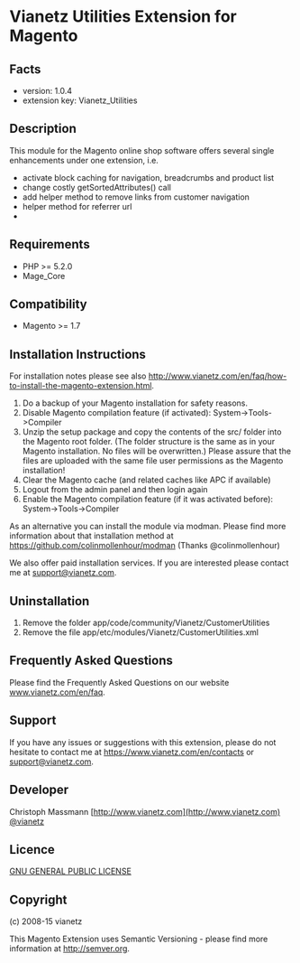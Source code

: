 Vianetz Utilities Extension for Magento
=======================================

Facts
-----
- version: 1.0.4
- extension key: Vianetz_Utilities

Description
-----------
This module for the Magento online shop software offers several single enhancements under one extension, i.e.
- activate block caching for navigation, breadcrumbs and product list
- change costly getSortedAttributes() call
- add helper method to remove links from customer navigation
- helper method for referrer url
- 

Requirements
------------
- PHP >= 5.2.0
- Mage_Core

Compatibility
-------------
- Magento >= 1.7

Installation Instructions
-------------------------
For installation notes please see also http://www.vianetz.com/en/faq/how-to-install-the-magento-extension.html.

1. Do a backup of your Magento installation for safety reasons.
2. Disable Magento compilation feature (if activated): System->Tools->Compiler
3. Unzip the setup package and copy the contents of the src/ folder into the Magento root folder. (The folder structure
   is the same as in your Magento installation. No files will be overwritten.)
   Please assure that the files are uploaded with the same file user permissions as the Magento installation!
4. Clear the Magento cache (and related caches like APC if available)
5. Logout from the admin panel and then login again
6. Enable the Magento compilation feature (if it was activated before): System->Tools->Compiler

As an alternative you can install the module via modman.
Please find more information about that installation method at https://github.com/colinmollenhour/modman
(Thanks @colinmollenhour)

We also offer paid installation services. If you are interested please contact me at support@vianetz.com.

Uninstallation
--------------
1. Remove the folder app/code/community/Vianetz/CustomerUtilities
2. Remove the file app/etc/modules/Vianetz/CustomerUtilities.xml

Frequently Asked Questions
--------------------------
Please find the Frequently Asked Questions on our website www.vianetz.com/en/faq.

Support
-------
If you have any issues or suggestions with this extension, please do not hesitate to
contact me at https://www.vianetz.com/en/contacts or support@vianetz.com.

Developer
---------
Christoph Massmann
[http://www.vianetz.com](http://www.vianetz.com)
[@vianetz](https://twitter.com/vianetz)

Licence
-------
[GNU GENERAL PUBLIC LICENSE](http://www.gnu.org/licenses/gpl-2.0.txt)

Copyright
---------
(c) 2008-15 vianetz

This Magento Extension uses Semantic Versioning - please find more information at http://semver.org.
